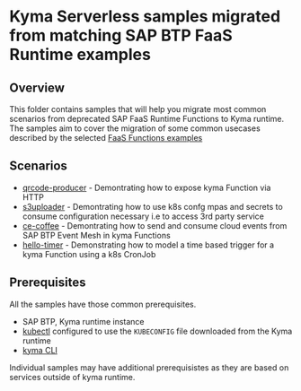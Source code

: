 # Kyma Serverless samples migrated from matching SAP BTP FaaS Runtime examples

## Overview

This folder contains samples that will help you migrate most common scenarios from deprecated SAP FaaS Runtime Functions to Kyma runtime.
The samples aim to cover the migration of some common usecases described by the selected [FaaS Functions examples](https://github.com/SAP-archive/cloud-function-nodejs-samples/tree/master/examples)

## Scenarios

 - [qrcode-producer](./expose-via-http/) - Demontrating how to expose kyma Function via HTTP
 - [s3uploader](./secret-handling/) - Demontrating how to use k8s confg mpas and secrets to consume configuration necessary i.e to access 3rd party service
 - [ce-coffee](./cloud-events/) - Demontrating how to send and consume cloud events from SAP BTP Event Mesh in kyma Functions
 - [hello-timer](./time-based-trigger/) - Demonstrating how to model a time based trigger for a kyma Function using a k8s CronJob

## Prerequisites

All the samples have those common prerequisites. 

- SAP BTP, Kyma runtime instance
- [kubectl](https://kubernetes.io/docs/tasks/tools/install-kubectl/) configured to use the `KUBECONFIG` file downloaded from the Kyma runtime
- [kyma CLI](https://github.com/kyma-project/cli)

Individual samples may have additional prerequisistes as they are based on services outside of kyma runtime.